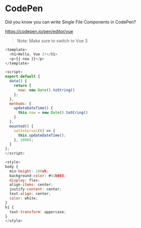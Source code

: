 # CodePen

Did you know you can write Single File Components in CodePen?

https://codepen.io/pen/editor/vue

> Note: Make sure to switch to Vue 3

```js
<template>
  <h1>Hello, Vue 3!</h1>
  <p>{{ now }}</p>
</template>

<script>
export default {
  data() {
    return {
      now: new Date().toString()
    };
  },
  methods: {
    updateDateTime() {
      this.now = new Date().toString()
    }
  },
  mounted() {
    setInterval(() => {
      this.updateDateTime();
    }, 1000);
  }
};
</script>

<style>
body {
  min-height: 100vh;
  background-color: #41b883;
  display: flex;
  align-items: center;
  justify-content: center;
  text-align: center;
  color: white;
}
h1 {
  text-transform: uppercase;
}
</style>

```
